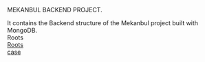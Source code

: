 MEKANBUL BACKEND PROJECT.



It contains the Backend structure of the Mekanbul project built with MongoDB.<br/>
 Roots <br/>
[Roots](https://github.com/jaatadeel14/Backend/tree/main/routes)<br/>
[case](https://github.com/jaatadeel14/Backend/blob/main/case.md)<br/>

